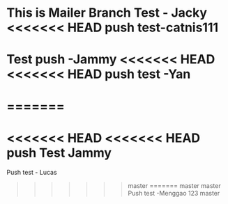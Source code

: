 This is Mailer
Branch Test - Jacky
<<<<<<< HEAD
push test-catnis111
=======
Test push -Jammy
<<<<<<< HEAD
<<<<<<< HEAD
push test -Yan
=======
=======
=======
<<<<<<< HEAD
<<<<<<< HEAD
push Test Jammy
=======
Push test - Lucas
>>>>>>> master
=======
>>>>>>> master
>>>>>>> master
Push test -Menggao 123
>>>>>>> master
